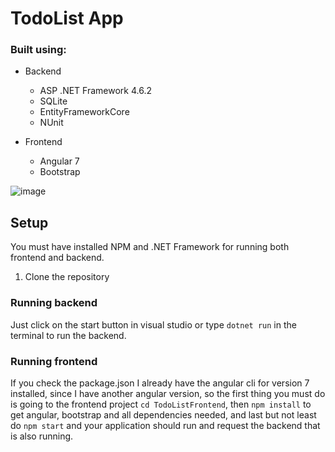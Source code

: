 # TodoList App

### Built using:

- Backend
    - ASP .NET Framework 4.6.2
    - SQLite
    - EntityFrameworkCore
    - NUnit
      
- Frontend
    - Angular 7
    - Bootstrap

![image](https://github.com/user-attachments/assets/fc16217d-37d3-41dc-9c7b-216282f4f39b)

## Setup

You must have installed NPM and .NET Framework for running both frontend and backend.
1. Clone the repository

### Running backend

Just click on the start button in visual studio or type `dotnet run` in the terminal to run the backend.

### Running frontend

If you check the package.json I already have the angular cli for version 7 installed, since I have another angular version, so the first thing you must do is going to the frontend project `cd TodoListFrontend`, then `npm install` to get angular, bootstrap and all dependencies needed, and last but not least do `npm start` and your application should run and request the backend that is also running.